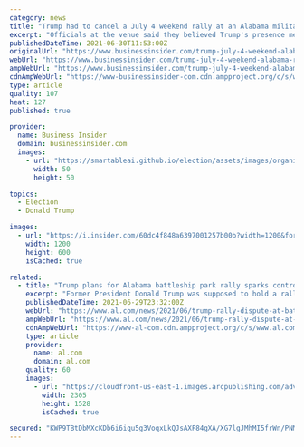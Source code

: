 ```yaml
---
category: news
title: "Trump had to cancel a July 4 weekend rally at an Alabama military memorial park after the venue backed out"
excerpt: "Officials at the venue said they believed Trump's presence meant that the event could no longer be the non-partisan celebration its hosts claimed."
publishedDateTime: 2021-06-30T11:53:00Z
originalUrl: "https://www.businessinsider.com/trump-july-4-weekend-alabama-rally-cancel-2021-6"
webUrl: "https://www.businessinsider.com/trump-july-4-weekend-alabama-rally-cancel-2021-6"
ampWebUrl: "https://www.businessinsider.com/trump-july-4-weekend-alabama-rally-cancel-2021-6?amp"
cdnAmpWebUrl: "https://www-businessinsider-com.cdn.ampproject.org/c/s/www.businessinsider.com/trump-july-4-weekend-alabama-rally-cancel-2021-6?amp"
type: article
quality: 107
heat: 127
published: true

provider:
  name: Business Insider
  domain: businessinsider.com
  images:
    - url: "https://smartableai.github.io/election/assets/images/organizations/businessinsider.com-50x50.jpg"
      width: 50
      height: 50

topics:
  - Election
  - Donald Trump

images:
  - url: "https://i.insider.com/60dc4f848a6397001257b00b?width=1200&format=jpeg"
    width: 1200
    height: 600
    isCached: true

related:
  - title: "Trump plans for Alabama battleship park rally sparks controversy, governor says she didn’t stop event"
    excerpt: "Former President Donald Trump was supposed to hold a rally on July 3 at the USS Alabama Battleship Memorial Park. But the park's commissioners, expressing concerns over the legality of having a campaign rally on the state-owned property next to federally-owned military equipment,"
    publishedDateTime: 2021-06-29T23:32:00Z
    webUrl: "https://www.al.com/news/2021/06/trump-rally-dispute-at-battleship-park-roils-alabama.html"
    ampWebUrl: "https://www.al.com/news/2021/06/trump-rally-dispute-at-battleship-park-roils-alabama.html?outputType=amp"
    cdnAmpWebUrl: "https://www-al-com.cdn.ampproject.org/c/s/www.al.com/news/2021/06/trump-rally-dispute-at-battleship-park-roils-alabama.html?outputType=amp"
    type: article
    provider:
      name: al.com
      domain: al.com
    quality: 60
    images:
      - url: "https://cloudfront-us-east-1.images.arcpublishing.com/advancelocal/MFFFSJFDHZDXDDOXHXQ2BR2XNU.JPG"
        width: 2305
        height: 1528
        isCached: true

secured: "KWP9TBtDbMXcKDb6i6iqu5g3VoqxLkQJsAXF84gXA/XG7lgJMhMI5frWn/PNM4BajFvHV7tTjCrRPDL70KTopwRl9vjFODCtUs3clJrKMkH89YuBuS/b/bkfbO7oi0f3yektcCjb57lmaPGNWLcXqGXgtu1Z6BsqxXSULM4059P3OREmPPy60WAXrSiRlemdSkUIOOGy3ym3wNN5A4BFMeb8D0r3Re7mCXoDxBSSLSTSAYH7cTPgWKmWF6+0kAGk97Dc/dqBjr2UE+PxSSM8uplYT53qc7238nXJYboq4YK6xXBziCwIDzqC5QY1YcIKi4RfI8BsxlvGdo3IMS3cgf8F+/adFwpDHNUihj7HidI=;6L5nJlirm+vogllJ9++0Nw=="
---
```



